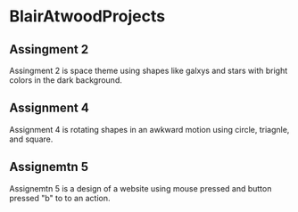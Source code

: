 # BlairAtwoodProjects
## Assingment 2 
Assingment 2 is space theme using shapes like galxys and stars with bright colors in the dark background. 
## Assignment 4 
Assignment 4 is rotating shapes in an awkward motion using circle, triagnle, and square.
## Assignemtn 5 
Assignemtn 5 is a design of a website using mouse pressed and button pressed "b" to to an action.

